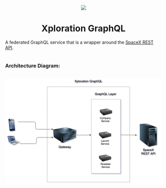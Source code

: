 <div align="center">
<img src="https://cdn.pixabay.com/photo/2015/03/26/18/36/spacex-693229_1280.jpg">
<h1>Xploration GraphQL</h1>
</div>
A federated GraphQL service that is a wrapper around the <a href="https://github.com/r-spacex/SpaceX-API">SpaceX REST API</a>.

<div align="start">
<br />
<h3>Architecture Diagram:</h3>
<br />
<img src="./xploration-graphql.png">
</div>

